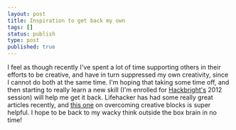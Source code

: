 ```yaml
---
layout: post
title: Inspiration to get back my own
tags: []
status: publish
type: post
published: true
---
```

I feel as though recently I've spent a lot of time supporting others in their efforts to be creative, and have in turn suppressed my own creativity, since I cannot do both at the same time. I'm hoping that taking some time off, and then starting to really learn a new skill (I'm enrolled for <a href="http://www.hackbrightacademy.com/">Hackbright's</a> 2012 session) will help me get it back. Lifehacker has had some really great articles recently, and <a href="http://lifehacker.com/5940145/why-creativity-blocks-happen-and-how-to-overcome-them">this one</a> on overcoming creative blocks is super helpful. I hope to be back to my wacky think outside the box brain in no time!
